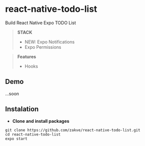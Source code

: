 # react-native-todo-list
Build React Native Expo TODO List

> **STACK**
> - NEW: Expo Notifications
> - Expo Permissions

> **Features**
> - Hooks

## Demo
...soon

## Instalation
*	**Clone and install packages**
```
git clone https://github.com/zakve/react-native-todo-list.git
cd react-native-todo-list
expo start
```
